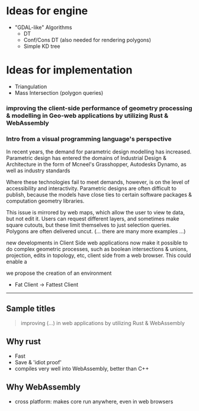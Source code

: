 

# Ideas for engine

- "GDAL-like" Algorithms
  - DT
  - Conf/Cons DT (also needed for rendering polygons)
  - Simple KD tree 


# Ideas for implementation
- Triangulation
- Mass Intersection (polygon queries)


### improving the client-side performance of geometry processing & modelling in Geo-web applications by utilizing Rust & WebAssembly 











### Intro from a visual programming language's perspective

In recent years, the demand for parametric design modelling has increased. Parametric design has entered the domains of Industrial Design & Architecture in the form of Mcneel's Grasshopper, Autodesks Dynamo, as well as industry standards 

Where these technologies fail to meet demands, however, is on the level of accessibility and interactivity. Parametric designs are often difficult to publish, because the models have close ties to certain software packages & computation geometry libraries. 

This issue is mirrored by web maps, which allow the user to view te data, but not edit it. Users can request different layers, and sometimes make square cutouts, but these limit themselves to just selection queries. Polygons are often delivered uncut. (... there are many more examples ...)

new developments in Client Side web applications now make it possible to do complex geometric processes, such as boolean intersections & unions, projection, edits in topology, etc, client side from a web browser. This could enable a 

we propose the creation of an environment




- Fat Client -> Fattest Client


------------

## Sample titles

> improving (...) in web applications by utilizing Rust & WebAssembly





## Why rust 
- Fast 
- Save & 'idiot proof'
- compiles very well into WebAssembly, better than C++

## Why WebAssembly 
- cross platform: makes core run anywhere, even in web browsers








